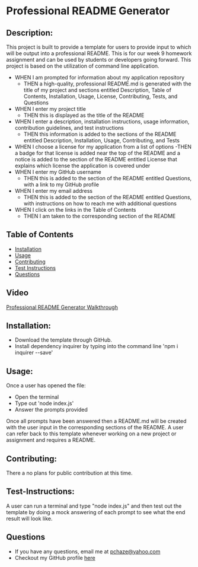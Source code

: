 # Professional README Generator

  ## Description: 
  This project is built to provide a template for users to provide input to which will be output into a professional README. This is for our week 9 homework assignment and can be used by students or developers going forward. This project is based on the utilization of command line application.

  - WHEN I am prompted for information about my application repository
    - THEN a high-quality, professional README.md is generated with the title of my project and sections entitled Description, Table of Contents, Installation, Usage, License, Contributing, Tests, and Questions
  - WHEN I enter my project title
    - THEN this is displayed as the title of the README
  - WHEN I enter a description, installation instructions, usage information, contribution guidelines, and test instructions
    - THEN this information is added to the sections of the README entitled Description, Installation, Usage, Contributing, and Tests
  - WHEN I choose a license for my application from a list of options
     -THEN a badge for that license is added near the top of the README and a notice is added to the section of the README entitled License that explains which license the application is covered under
  - WHEN I enter my GitHub username
    - THEN this is added to the section of the README entitled Questions, with a link to my GitHub profile
  - WHEN I enter my email address
    - THEN this is added to the section of the README entitled Questions, with instructions on how to reach me with additional questions
  - WHEN I click on the links in the Table of Contents
    - THEN I am taken to the corresponding section of the README


  ## Table of Contents
  - [Installation](#Installation)
  - [Usage](#Usage)
  - [Contributing](#Contributing)
  - [Test Instructions](#Test-Instructions)
  - [Questions](#Questions)

  ## Video
  [Professional README Generator Walkthrough](https://youtu.be/UxuMZIALJ80)

  ## Installation: 
  - Download the template through GitHub.
  - Install dependency inquirer by typing into the command line 'npm i inquirer --save'

  ## Usage: 
  Once a user has opened the file:
  - Open the terminal 
  - Type out 'node index.js'
  - Answer the prompts provided

  Once all prompts have been answered then a README.md will be created with the user input in the corresponding sections of the README. A user can refer back to this template whenever working on a new project or assignment and requires a README.

  ## Contributing: 
  There a no plans for public contribution at this time.

  ## Test-Instructions: 
  A user can run a terminal and type "node index.js" and then test out the template by doing a mock answering of each prompt to see what the end result will look like.

  ## Questions
  - If you have any questions, email me at pchaze@yahoo.com
  - Checkout my GitHub profile [here](https://github.com/PhalenH)

